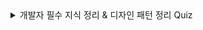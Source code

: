 <details>
  <summary>개발자 필수 지식 정리 & 디자인 패턴 정리 Quiz</summary>
✅ 1. JSON과 직렬화/역직렬화

JSON의 구조와 데이터 타입은 무엇인가요? 예시와 함께 설명해주세요.

JSON에서 직렬화와 역직렬화란 무엇이며, 각각 어떤 메서드를 사용하나요?

JSON이 XML에 비해 가지는 장점은 무엇인가요?

✅ 2. XML과 JSON 비교

XML과 JSON의 차이점을 설명하고, 각각 어떤 상황에서 더 적합할지 설명해주세요.

HTML과 XML의 차이점을 설명해주세요.

sitemap.xml이란 무엇이며 왜 필요한가요?

✅ 3. API 개념과 활용

API란 무엇이며 왜 필요한가요? 인터페이스라는 키워드를 포함해 설명해주세요.

Public API와 Private API의 차이를 설명해주세요.

API를 통해 데이터를 수집하고 집계할 수 있는 구조를 설명해주세요.

✅ 4. 클라우드 개념 및 분류

IaaS, PaaS, SaaS의 차이점을 설명해주세요. 각각의 예시도 함께 들어주세요.

온프레미스와 오프프레미스의 차이를 설명해주세요.

PaaS를 사용하면 어떤 운영상 이점이 있는지 설명해주세요.

✅ 5. 가상화와 컨테이너

가상 머신과 컨테이너의 차이를 설명해주세요.

도커 이미지와 도커 컨테이너의 차이는 무엇인가요?

도커파일이란 무엇이며 어떤 정보를 담고 있나요?

✅ 6. CI/CD

CI, CD의 의미와 각 단계에서 이루어지는 일을 설명해주세요.

CI/CD 파이프라인이 충돌 방지에 어떻게 기여하는지 설명해주세요.

✅ 7. 클래스, 객체, 인스턴스

클래스, 객체, 인스턴스의 차이를 설명해주세요.

Java에서 객체를 생성하고 인스턴스화하는 방법을 예시와 함께 설명해주세요.

✅ 8. static 키워드

static 키워드의 역할과 장점은 무엇인가요?

static 키워드 사용 시 발생할 수 있는 문제점은 무엇인가요?

✅ 9. 오버로딩 vs 오버라이딩

오버로딩과 오버라이딩의 차이점은 무엇인가요? 예제를 들어 설명해주세요.

오버라이딩이 불가능한 메서드에는 어떤 제어자가 붙어 있나요?

✅ 10. 추상화

데이터 추상화와 프로세스 추상화의 차이를 설명해주세요.

추상화가 객체지향 프로그래밍에서 중요한 이유는 무엇인가요?

✅ 11. 컴파일러와 인터프리터

컴파일러 언어와 인터프리터 언어의 차이점을 설명해주세요.

JIT 컴파일러란 무엇이고, 어떤 장단점을 가지고 있나요?

✅ 12. 디자인 패턴

전략 패턴과 의존성 주입은 어떻게 다른가요?

싱글톤 패턴의 장단점은 무엇이며, 추천되는 구현 방식은 어떤 것인가요?

프록시 패턴이 보안이나 성능 측면에서 어떻게 사용될 수 있는지 예시를 들어 설명해주세요.

</details>


